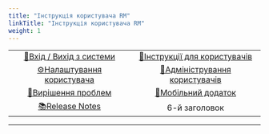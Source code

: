 ```yaml
---
title: "Інструкція користувача RM"
linkTitle: "Інструкція користувача RM"
weight: 1
---
```


| | |
|:-:|:--:|
| [ 🔐Вхід / Вихід з системи](/docs/login_logout/)     | [📜Інструкції для користувачів](/docs/user_manual/um_toc) |
| [ ⚙️Налаштування користувача](/docs/user_settings) | [👥Адміністрування користувачів](/docs/user_administration/)                                            |
| [🙋Вирішення проблем](/docs/troubleshooting)         | [📱Мобільний додаток](mobeileapp.md)                   |
| [ 📚Release Notes](/docs/releasenotes/releasenotes/) | 6-й заголовок                                          |
---
